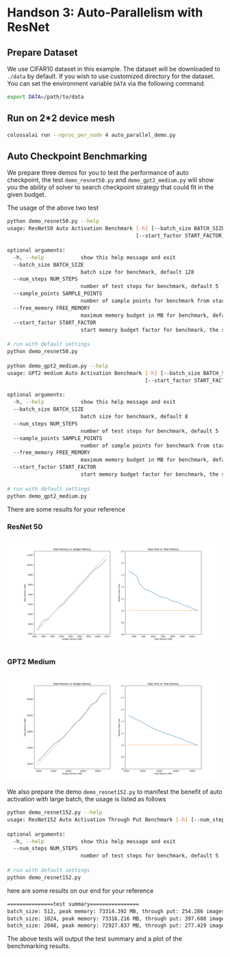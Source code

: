 # Handson 3: Auto-Parallelism with ResNet

## Prepare Dataset

We use CIFAR10 dataset in this example. The dataset will be downloaded to `./data` by default.
If you wish to use customized directory for the dataset. You can set the environment variable `DATA` via the following command.

```bash
export DATA=/path/to/data
```


## Run on 2*2 device mesh

```bash
colossalai run --nproc_per_node 4 auto_parallel_demo.py
```

## Auto Checkpoint Benchmarking

We prepare three demos for you to test the performance of auto checkpoint, the test `demo_resnet50.py` and `demo_gpt2_medium.py` will show you the ability of solver to search checkpoint strategy that could fit in the given budget.

The usage of the above two test
```bash
python demo_resnet50.py --help
usage: ResNet50 Auto Activation Benchmark [-h] [--batch_size BATCH_SIZE] [--num_steps NUM_STEPS] [--sample_points SAMPLE_POINTS] [--free_memory FREE_MEMORY]
                                          [--start_factor START_FACTOR]

optional arguments:
  -h, --help            show this help message and exit
  --batch_size BATCH_SIZE
                        batch size for benchmark, default 128
  --num_steps NUM_STEPS
                        number of test steps for benchmark, default 5
  --sample_points SAMPLE_POINTS
                        number of sample points for benchmark from start memory budget to maximum memory budget (free_memory), default 15
  --free_memory FREE_MEMORY
                        maximum memory budget in MB for benchmark, default 11000 MB
  --start_factor START_FACTOR
                        start memory budget factor for benchmark, the start memory budget will be free_memory / start_factor, default 4

# run with default settings
python demo_resnet50.py

python demo_gpt2_medium.py --help
usage: GPT2 medium Auto Activation Benchmark [-h] [--batch_size BATCH_SIZE] [--num_steps NUM_STEPS] [--sample_points SAMPLE_POINTS] [--free_memory FREE_MEMORY]
                                             [--start_factor START_FACTOR]

optional arguments:
  -h, --help            show this help message and exit
  --batch_size BATCH_SIZE
                        batch size for benchmark, default 8
  --num_steps NUM_STEPS
                        number of test steps for benchmark, default 5
  --sample_points SAMPLE_POINTS
                        number of sample points for benchmark from start memory budget to maximum memory budget (free_memory), default 15
  --free_memory FREE_MEMORY
                        maximum memory budget in MB for benchmark, default 56000 MB
  --start_factor START_FACTOR
                        start memory budget factor for benchmark, the start memory budget will be free_memory / start_factor, default 10

# run with default settings
python demo_gpt2_medium.py
```

There are some results for your reference

### ResNet 50
![](./imgs/resnet50_benchmark.png)

### GPT2 Medium
![](./imgs/gpt2_benchmark.png)

We also prepare the demo `demo_resnet152.py` to manifest the benefit of auto activation with large batch, the usage is listed as follows
```bash
python demo_resnet152.py --help
usage: ResNet152 Auto Activation Through Put Benchmark [-h] [--num_steps NUM_STEPS]

optional arguments:
  -h, --help            show this help message and exit
  --num_steps NUM_STEPS
                        number of test steps for benchmark, default 5

# run with default settings
python demo_resnet152.py
```

here are some results on our end for your reference
```bash
===============test summary================
batch_size: 512, peak memory: 73314.392 MB, through put: 254.286 images/s
batch_size: 1024, peak memory: 73316.216 MB, through put: 397.608 images/s
batch_size: 2048, peak memory: 72927.837 MB, through put: 277.429 images/s
```

The above tests will output the test summary and a plot of the benchmarking results.
